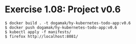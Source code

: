 # Exercise 1.08: Project v0.6

```shell
$ docker build . -t dogamak/hy-kubernetes-todo-app:v0.6
$ docker push dogamak/hy-kubernetes-todo-app:v0.6
$ kubectl apply -f manifests/
$ firefox http://localhost:8081/
```
